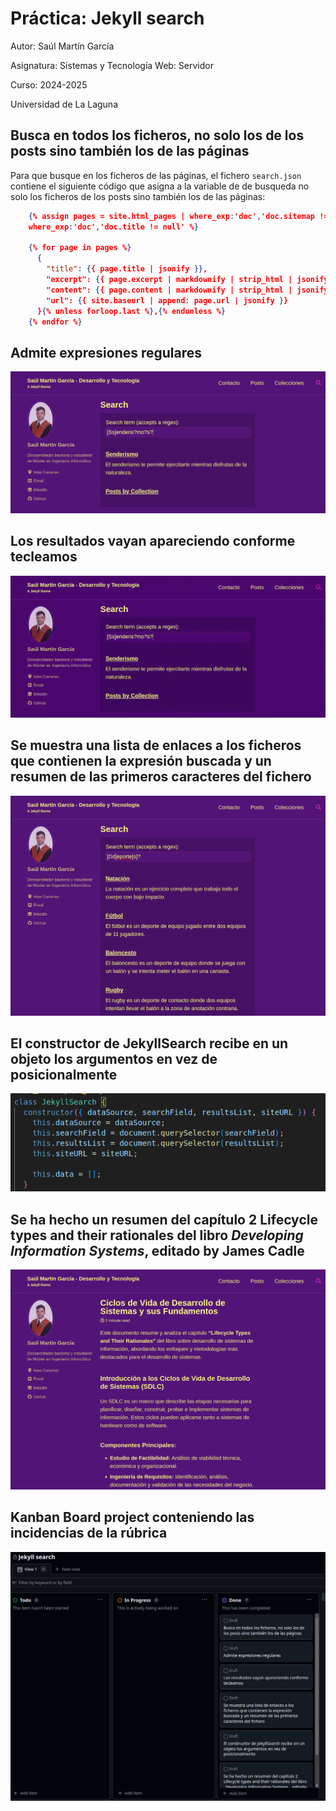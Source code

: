 # Práctica: Jekyll search

Autor: Saúl Martín García

Asignatura: Sistemas y Tecnología Web: Servidor

Curso: 2024-2025

Universidad de La Laguna

## Busca en todos los ficheros, no solo los de los posts sino también los de las páginas

Para que busque en los ficheros de las páginas, el fichero `search.json` contiene el siguiente código que asigna a la variable de de busqueda no solo los ficheros de los posts sino también los de las páginas:

```json
    {% assign pages = site.html_pages | where_exp:'doc','doc.sitemap != false' |
    where_exp:'doc','doc.title != null' %}

    {% for page in pages %}
      {
        "title": {{ page.title | jsonify }},
        "excerpt": {{ page.excerpt | markdownify | strip_html | jsonify }},
        "content": {{ page.content | markdownify | strip_html | jsonify }},
        "url": {{ site.baseurl | append: page.url | jsonify }}
      }{% unless forloop.last %},{% endunless %}
    {% endfor %}
```

## Admite expresiones regulares

![regex](readmeImages/regex.png)

## Los resultados vayan apareciendo conforme tecleamos

![results](readmeImages/results.gif)

## Se muestra una lista de enlaces a los ficheros que contienen la expresión buscada y un resumen de las primeros caracteres del fichero

![sports](readmeImages/sports.png)

## El constructor de JekyllSearch recibe en un objeto los argumentos en vez de posicionalmente

![JekyllSearch](readmeImages/jekyllSearch.png)

## Se ha hecho un resumen del capítulo 2 Lifecycle types and their rationales del libro _Developing Information Systems_, editado by James Cadle

![resume](readmeImages/resume.png)

## Kanban Board project conteniendo las incidencias de la rúbrica

![board](readmeImages/board.png)
